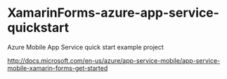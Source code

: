 # XamarinForms-azure-app-service-quickstart
Azure Mobile App Service quick start example project

http://docs.microsoft.com/en-us/azure/app-service-mobile/app-service-mobile-xamarin-forms-get-started
